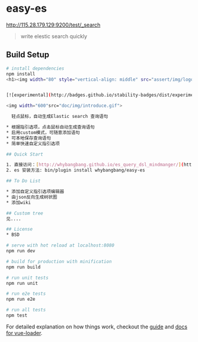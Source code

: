 # easy-es
http://115.28.179.129:9200/test/_search
> write elestic search quickly

## Build Setup

``` bash
# install dependencies
npm install
<h1><img width="80" style="vertical-align: middle" src="assert/img/logo.png">Easy Es</h1>


[![experimental](http://badges.github.io/stability-badges/dist/experimental.svg)](http://github.com/badges/stability-badges)

<img width="600"src="doc/img/introduce.gif">

  轻点鼠标，自动生成Elastic search 查询语句

* 根据指引选项，点击鼠标自动生成查询语句
* 启用custom模式，可随意添加语句
* 可本地保存查询语句
* 简单快速自定义指引选项

## Quick Start

1. 直接访问：[http://whybangbang.github.io/es_query_dsl_mindmanger/](http://whybangbang.github.io/es_query_dsl_mindmanger/ "Title")
2. es 安装方法: bin/plugin install whybangbang/easy-es

## To Do List

* 添加自定义指引选项编辑器
* 由json反向生成树状图
* 添加wiki

## Custom tree
见....

## License
* BSD

# serve with hot reload at localhost:8080
npm run dev

# build for production with minification
npm run build

# run unit tests
npm run unit

# run e2e tests
npm run e2e

# run all tests
npm test
```

For detailed explanation on how things work, checkout the [guide](https://github.com/vuejs-templates/webpack#vue-webpack-boilerplate) and [docs for vue-loader](http://vuejs.github.io/vue-loader).
